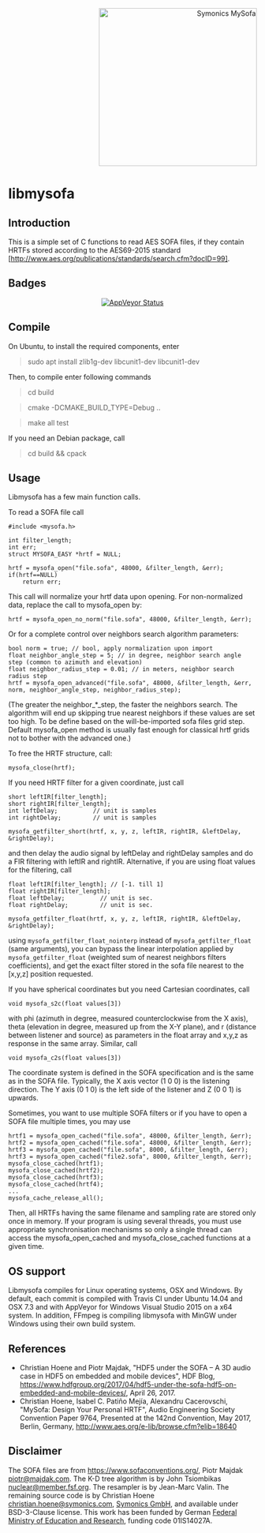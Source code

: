 <div align="right">
<a href="https://symonics.com/">
	<img alt="Symonics MySofa" width="320px" src="https://raw.githubusercontent.com/hoene/libmysofa/master/symonics-mysofa.png"/>
</a>
</div

#

# libmysofa

## Introduction
This is a simple set of C functions to read AES SOFA files, if they contain HRTFs
stored according to the AES69-2015 standard [http://www.aes.org/publications/standards/search.cfm?docID=99].

## Badges

<div align="center">
<a href="https://ci.appveyor.com/project/Penguin_DOOM/libmysofa">
<img alt="AppVeyor Status" src="https://ci.appveyor.com/api/projects/status/rbi7yep0bd85r87x?svg=true"/>
</a>
</div>

## Compile

On Ubuntu, to install the required components, enter

> sudo apt install zlib1g-dev libcunit1-dev libcunit1-dev

Then, to compile enter following commands

> cd build

> cmake -DCMAKE_BUILD_TYPE=Debug ..

> make all test

If you need an Debian package, call

> cd build && cpack

## Usage

Libmysofa has a few main function calls.

To read a SOFA file call

```
#include <mysofa.h>

int filter_length;
int err;
struct MYSOFA_EASY *hrtf = NULL;

hrtf = mysofa_open("file.sofa", 48000, &filter_length, &err);
if(hrtf==NULL)
	return err;
```

This call will normalize your hrtf data upon opening. For non-normalized data, replace the call to mysofa_open by:

```
hrtf = mysofa_open_no_norm("file.sofa", 48000, &filter_length, &err);
```

Or for a complete control over neighbors search algorithm parameters:

```
bool norm = true; // bool, apply normalization upon import
float neighbor_angle_step = 5; // in degree, neighbor search angle step (common to azimuth and elevation)
float neighbor_radius_step = 0.01; // in meters, neighbor search radius step
hrtf = mysofa_open_advanced("file.sofa", 48000, &filter_length, &err, norm, neighbor_angle_step, neighbor_radius_step);
```

(The greater the neighbor_*_step, the faster the neighbors search. The algorithm will end up skipping true nearest neighbors if these values are set too high. To be define based on the will-be-imported sofa files grid step. Default mysofa_open method is usually fast enough for classical hrtf grids not to bother with the advanced one.)

To free the HRTF structure, call:
```
mysofa_close(hrtf);
```

If you need HRTF filter for a given coordinate, just call
```
short leftIR[filter_length];
short rightIR[filter_length];
int leftDelay;          // unit is samples
int rightDelay;         // unit is samples

mysofa_getfilter_short(hrtf, x, y, z, leftIR, rightIR, &leftDelay, &rightDelay);
```
and then delay the audio signal by leftDelay and rightDelay samples and do a FIR filtering with leftIR and rightIR. Alternative, if you are using float values for the filtering, call
```
float leftIR[filter_length]; // [-1. till 1]
float rightIR[filter_length];
float leftDelay;          // unit is sec.
float rightDelay;         // unit is sec.

mysofa_getfilter_float(hrtf, x, y, z, leftIR, rightIR, &leftDelay, &rightDelay);
```

using ``mysofa_getfilter_float_nointerp`` instead of ``mysofa_getfilter_float`` (same arguments), you can bypass the linear interpolation applied by ``mysofa_getfilter_float`` (weighted sum of nearest neighbors filters coefficients), and get the exact filter stored in the sofa file nearest to the [x,y,z] position requested.

If you have spherical coordinates but you need Cartesian coordinates, call
```
void mysofa_s2c(float values[3])
```
with phi (azimuth in degree, measured counterclockwise from the X axis), theta (elevation in degree,  measured up from the X-Y plane), and r (distance between listener and source) as parameters in the float array and x,y,z as response in the same array. Similar, call
```
void mysofa_c2s(float values[3])
```
The coordinate system is defined in the SOFA specification and is the same as in the SOFA file. Typically, the X axis vector (1 0 0) is the listening direction. The Y axis (0 1 0) is the left side of the listener and Z (0 0 1) is upwards.


Sometimes, you want to use multiple SOFA filters or if you have to open a SOFA file multiple times, you may use
```
hrtf1 = mysofa_open_cached("file.sofa", 48000, &filter_length, &err);
hrtf2 = mysofa_open_cached("file.sofa", 48000, &filter_length, &err);
hrtf3 = mysofa_open_cached("file.sofa", 8000, &filter_length, &err);
hrtf3 = mysofa_open_cached("file2.sofa", 8000, &filter_length, &err);
mysofa_close_cached(hrtf1);
mysofa_close_cached(hrtf2);
mysofa_close_cached(hrtf3);
mysofa_close_cached(hrtf4);
...
mysofa_cache_release_all();
```
Then, all HRTFs having the same filename and sampling rate are stored only once in memory. If your program is using several threads, you must use appropriate synchronisation mechanisms so only a single thread can access the mysofa_open_cached and mysofa_close_cached functions at a given time.

## OS support

Libmysofa compiles for Linux operating systems, OSX and Windows. By default, each commit is compiled with Travis CI under Ubuntu 14.04 and OSX 7.3 and with AppVeyor for Windows Visual Studio 2015 on a x64 system. In addition, FFmpeg is compiling libmysofa with MinGW under Windows using their own build system.


## References

 * Christian Hoene and Piotr Majdak, "HDF5 under the SOFA – A 3D audio case in HDF5 on embedded and mobile devices", HDF Blog, https://www.hdfgroup.org/2017/04/hdf5-under-the-sofa-hdf5-on-embedded-and-mobile-devices/, April 26, 2017.
 * Christian Hoene, Isabel C. Patiño Mejía, Alexandru Cacerovschi, "MySofa: Design Your Personal HRTF", Audio Engineering Society
 Convention Paper 9764, Presented at the 142nd Convention, May 2017, Berlin, Germany, http://www.aes.org/e-lib/browse.cfm?elib=18640

## Disclaimer

The SOFA files are from https://www.sofaconventions.org/, Piotr Majdak <piotr@majdak.com>. The K-D tree algorithm is by John Tsiombikas <nuclear@member.fsf.org>. The resampler is by Jean-Marc Valin. The remaining source code is by Christian Hoene <christian.hoene@symonics.com>, <a href="https://symonics.com/">Symonics GmbH</a>, and available under BSD-3-Clause license. This work has been funded by German <a href="https://www.bmbf.de">Federal Ministry of Education and Research</a>, funding code 01IS14027A.
